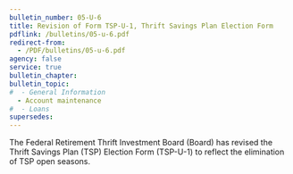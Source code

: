 ```yaml
---
bulletin_number: 05-U-6
title: Revision of Form TSP-U-1, Thrift Savings Plan Election Form
pdflink: /bulletins/05-u-6.pdf
redirect-from:
  - /PDF/bulletins/05-u-6.pdf
agency: false
service: true
bulletin_chapter:
bulletin_topic:
#  - General Information
  - Account maintenance
#  - Loans
supersedes:
---
```


The Federal Retirement Thrift Investment Board (Board) has revised the Thrift Savings Plan (TSP) Election Form (TSP-U-1) to reflect the elimination of TSP open seasons.
